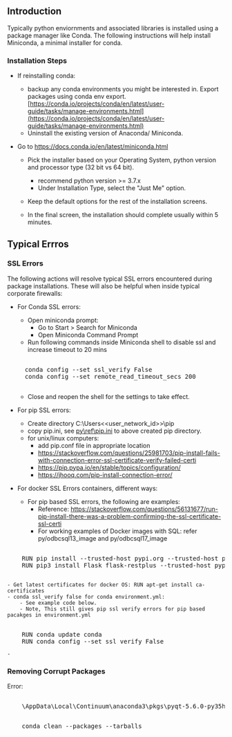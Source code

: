 ## Introduction

Typically python enviornments and associated libraries is installed using a package manager like Conda. The following instructions will help install Miniconda, a minimal installer for conda.

### Installation Steps

- If reinstalling conda:
    - backup any conda environments you might be interested in. Export packages using conda env export. [https://conda.io/projects/conda/en/latest/user-guide/tasks/manage-environments.html](https://conda.io/projects/conda/en/latest/user-guide/tasks/manage-environments.html)
    - Uninstall the existing version of Anaconda/ Miniconda.

- Go to https://docs.conda.io/en/latest/miniconda.html
    - Pick the installer based on your Operating System, python version and processor type (32 bit vs 64 bit).  
        - recommend python version >= 3.7.x
        - Under Installation Type, select the "Just Me" option.

    - Keep the default options for the rest of the installation screens. 
    - In the final screen, the installation should complete usually within 5 minutes.


## Typical Errros

### SSL Errors

The following actions will resolve typical SSL errors encountered during package installations. These will also be helpful when inside typical corporate firewalls:

- For Conda SSL errors:
    - Open miniconda prompt:
        - Go to Start > Search for Miniconda
        - Open Miniconda Command Prompt
    -  Run following commands inside Miniconda shell to disable ssl and increase timeout to 20 mins     
    <pre> 
    conda config --set ssl_verify False   
    conda config --set remote_read_timeout_secs 200
    </pre>
    - Close and reopen the shell for the settings to take effect.

- For pip SSL errors:
    - Create directory C:\Users\<<user_network_id>>\pip 
    - copy pip.ini, see [py\ref\pip.ini](py\ref\pip.ini) to above created pip directory.
    - for unix/linux computers:
        - add pip.conf file in appropriate location
        - https://stackoverflow.com/questions/25981703/pip-install-fails-with-connection-error-ssl-certificate-verify-failed-certi
        - https://pip.pypa.io/en/stable/topics/configuration/
        - https://jhooq.com/pip-install-connection-error/
- For docker SSL Errors containers, different ways:
    - For pip based SSL errors, the following are examples: 
        - Reference: https://stackoverflow.com/questions/56131677/run-pip-install-there-was-a-problem-confirming-the-ssl-certificate-ssl-certi
        - For working examples of Docker images with SQL: refer py/odbcsql13_image and py/odbcsql17_image

<pre> 
    RUN pip install --trusted-host pypi.org --trusted-host pypi.python.org --trusted-host=files.pythonhosted.org --no-cache-dir -r /usr/src/app/requirements.txt
    RUN pip3 install Flask flask-restplus --trusted-host pypi.org --trusted-host pypi.python.org --trusted-host=files.pythonhosted.org

</pre>
    - Get latest certificates for docker OS: RUN apt-get install ca-certificates
    - conda ssl_verify false for conda environment.yml: 
        - See example code below.
        - Note, This still gives pip ssl verify errors for pip based pacakges in environment.yml

<pre> 
    RUN conda update conda
    RUN conda config --set ssl_verify False
</pre>
    - 

### Removing Corrupt Packages

Error:
<pre> 
    <UserName>\AppData\Local\Continuum\anaconda3\pkgs\pyqt-5.6.0-py35hd46907b_5 appears to be corrupted.
</pre>

<pre> 
    conda clean --packages --tarballs
</pre>
